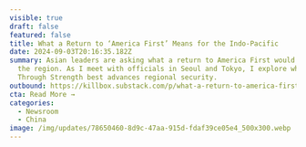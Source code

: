 ```yaml
---
visible: true
draft: false
featured: false
title: What a Return to ‘America First’ Means for the Indo-Pacific
date: 2024-09-03T20:16:35.182Z
summary: Asian leaders are asking what a return to America First would mean for
  the region. As I meet with officials in Seoul and Tokyo, I explore why Peace
  Through Strength best advances regional security.
outbound: https://killbox.substack.com/p/what-a-return-to-america-first-means
cta: Read More →
categories:
  - Newsroom
  - China
image: /img/updates/78650460-8d9c-47aa-915d-fdaf39ce05e4_500x300.webp
---
```

